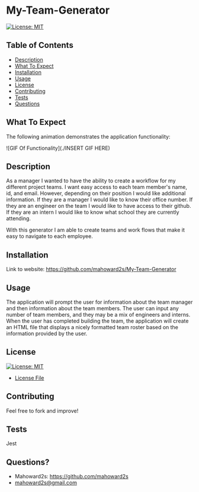 # My-Team-Generator

[![License: MIT](https://img.shields.io/badge/License-MIT-yellow.svg)](https://opensource.org/licenses/MIT)

## Table of Contents
- [Description](#description)
- [What To Expect](#what-to-expect)
- [Installation](#installation)
- [Usage](#usage)
- [License](#license)
- [Contributing](#contributing)
- [Tests](#tests)
- [Questions](#questions)

## What To Expect

The following animation demonstrates the application functionality:

![GIF Of Functionality](./INSERT GIF HERE)

## Description
As a manager I wanted to have the ability to create a workflow for my different project teams.   I want easy access to each team member's name, id, and email.   However, depending on their position I would like additional information.  If they are a manager I would like to know their office number.  If they are an engineer on the team I would like to have access to their github.  If they are an intern I would like to know what school they are currently attending.  

With this generator I am able to create teams and work flows that make it easy to navigate to each employee.

## Installation
Link to website:
https://github.com/mahoward2s/My-Team-Generator

## Usage 
The application will prompt the user for information about the team manager and then information about the team members. The user can input any number of team members, and they may be a mix of engineers and interns. When the user has completed building the team, the application will create an HTML file that displays a nicely formatted team roster based on the information provided by the user. 

## License
[![License: MIT](https://img.shields.io/badge/License-MIT-yellow.svg)](https://opensource.org/licenses/MIT)
- [License File](./LICENSE.txt)

## Contributing
Feel free to fork and improve!

## Tests
Jest

## Questions?
- Mahoward2s: https://github.com/mahoward2s
- mahoward2s@gmail.com